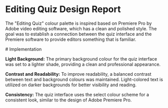# Editing Quiz Design Report 


The "Editing Quiz" colour palette is inspired based on Premiere Pro by Adobe video editing software, which has a clean and polished style. The goal was to establish a connection between the quiz interface and the Premiere software to provide editors something that is familiar. 


⁤# Implementation ⁤


⁤**Light Background:** The primary background colour for the quiz interface was set to a lighter shade, providing a clean and professional appearance. ⁤


⁤**Contrast and Readability:** To improve readability, a balanced contrast between text and background colours was maintained. Light-colored text is utilized on darker backgrounds for better visibility and reading. ⁤

⁤**Consistency:** The quiz interface uses the select colour scheme for a consistent look, similar to the design of Adobe Premiere Pro. ⁤